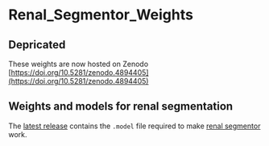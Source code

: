 # Renal_Segmentor_Weights
## Depricated
These weights are now hosted on Zenodo
[https://doi.org/10.5281/zenodo.4894405](https://doi.org/10.5281/zenodo.4894405)

## Weights and models for renal segmentation

The [latest release](https://github.com/alexdaniel654/Renal_Segmentor_Weights/releases/latest) contains the `.model` file required to make [renal segmentor](https://github.com/alexdaniel654/Renal_Segmentor) work.
